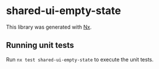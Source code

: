 # shared-ui-empty-state

This library was generated with [Nx](https://nx.dev).

## Running unit tests

Run `nx test shared-ui-empty-state` to execute the unit tests.
